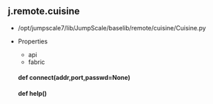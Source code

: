 ## j.remote.cuisine

- /opt/jumpscale7/lib/JumpScale/baselib/remote/cuisine/Cuisine.py
- Properties
    - api
    - fabric

    #### def connect(addr,port,passwd=None) 
    #### def help() 
